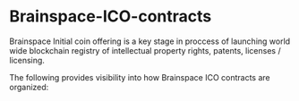 # Brainspace-ICO-contracts

Brainspace Initial coin offering is a key stage in proccess of launching world wide blockchain registry
of intellectual property rights, patents, licenses / licensing.

The following provides visibility into how Brainspace ICO contracts are organized:

